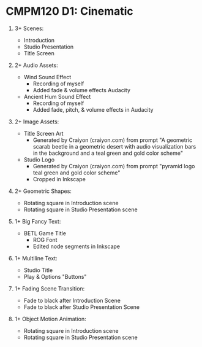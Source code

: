 # CMPM120 D1: Cinematic
1.  3+ Scenes:
    * Introduction
    * Studio Presentation
    * Title Screen

2. 2+ Audio Assets:
    * Wind Sound Effect
        * Recording of myself
        * Added fade & volume effects Audacity
    * Ancient Hum Sound Effect
        * Recording of myself
        * Added fade, pitch, & volume effects in Audacity

3. 2+ Image Assets:
    * Title Screen Art 
        * Generated by Craiyon (craiyon.com) from prompt "A geometric scarab beetle in a geometric desert with audio visualization bars in the background and a teal green and gold color scheme"
    * Studio Logo
        * Generated by Craiyon (craiyon.com) from prompt "pyramid logo teal green and gold color scheme"
        * Cropped in Inkscape

4. 2+ Geometric Shapes:
    * Rotating square in Introduction scene
    * Rotating square in Studio Presentation scene

5. 1+ Big Fancy Text:
    * BETL Game Title
        * ROG Font
        * Edited node segments in Inkscape

6. 1+ Multiline Text:
    * Studio Title
    * Play & Options "Buttons"

7. 1+ Fading Scene Transition:
    * Fade to black after Introduction Scene
    * Fade to black after Studio Presentation Scene

8. 1+ Object Motion Animation:
    * Rotating square in Introduction scene
    * Rotating square in Studio Presentation scene